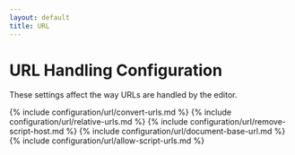 ```yaml
---
layout: default
title: URL
---
```


# URL Handling Configuration

These settings affect the way URLs are handled by the editor.

{% include configuration/url/convert-urls.md %}
{% include configuration/url/relative-urls.md %}
{% include configuration/url/remove-script-host.md %}
{% include configuration/url/document-base-url.md %}
{% include configuration/url/allow-script-urls.md %}
